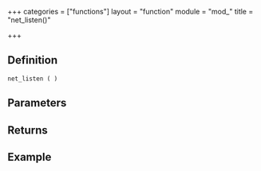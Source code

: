 +++
categories = ["functions"]
layout = "function"
module = "mod_"
title = "net_listen()"

+++

## Definition

    net_listen ( )

## Parameters

## Returns

## Example
